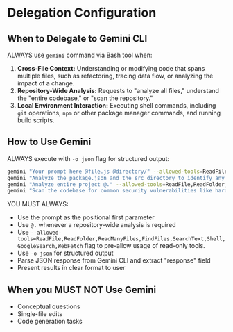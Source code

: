 # Delegation Configuration

## When to Delegate to Gemini CLI

ALWAYS use `gemini` command via Bash tool when:

1.  **Cross-File Context:** Understanding or modifying code that spans multiple files, such as refactoring, tracing data flow, or analyzing the impact of a change.
2.  **Repository-Wide Analysis:** Requests to "analyze all files," understand the "entire codebase," or "scan the repository."
3.  **Local Environment Interaction:** Executing shell commands, including `git` operations, `npm` or other package manager commands, and running build scripts.

## How to Use Gemini

ALWAYS execute with `-o json` flag for structured output:

```bash
gemini "Your prompt here @file.js @directory/" --allowed-tools=ReadFile,ReadFolder,ReadManyFiles,FindFiles,SearchText,Shell,GoogleSearch,WebFetch -o json
gemini "Analyze the package.json and the src directory to identify any unused npm packages. @package.json @src/" --allowed-tools=ReadFile,ReadFolder,ReadManyFiles,FindFiles,SearchText,Shell,GoogleSearch,WebFetch -o json
gemini "Analyze entire project @." --allowed-tools=ReadFile,ReadFolder,ReadManyFiles,FindFiles,SearchText,Shell,GoogleSearch,WebFetch -o json
gemini "Scan the codebase for common security vulnerabilities like hardcoded secrets or potential injection points. @." --allowed-tools=ReadFile,ReadFolder,ReadManyFiles,FindFiles,SearchText,Shell,GoogleSearch,WebFetch -o json
```

YOU MUST ALWAYS:
- Use the prompt as the positional first parameter
- Use `@.` whenever a repository-wide analysis is required
- Use `--allowed-tools=ReadFile,ReadFolder,ReadManyFiles,FindFiles,SearchText,Shell,GoogleSearch,WebFetch` flag to pre-allow usage of read-only tools. 
- Use `-o json` for structured output
- Parse JSON response from Gemini CLI and extract "response" field
- Present results in clear format to user

## When you MUST NOT Use Gemini

- Conceptual questions
- Single-file edits
- Code generation tasks

